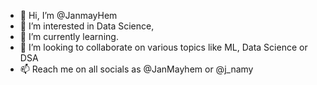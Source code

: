 - 👋 Hi, I’m @JanmayHem
- 👀 I’m interested in Data Science, 
- 🌱 I’m currently learning.
- 💞️ I’m looking to collaborate on various topics like ML, Data Science or DSA
- 📫 Reach me on all socials as @JanMayhem or @j_namy

<!---
JanmayHem/JanmayHem is a ✨ special ✨ repository because its `README.md` (this file) appears on your GitHub profile.
You can click the Preview link to take a look at your changes.
--->
